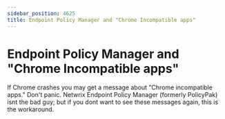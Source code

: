 ```yaml
---
sidebar_position: 4625
title: Endpoint Policy Manager and "Chrome Incompatible apps"
---
```


# Endpoint Policy Manager and "Chrome Incompatible apps"

If Chrome crashes you may get a message about "Chrome incompatible apps." Don't panic. Netwrix Endpoint Policy Manager (formerly PolicyPak) isnt the bad guy; but if you dont want to see these messages again, this is the workaround.
